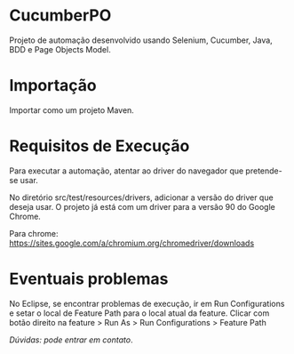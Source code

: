 # CucumberPO
Projeto de automação desenvolvido usando Selenium, Cucumber, Java, BDD e Page Objects Model.  



# Importação

Importar como um projeto Maven.



# Requisitos de Execução

Para executar a automação, atentar ao driver do navegador que pretende-se usar.

No diretório src/test/resources/drivers, adicionar a versão do driver que deseja usar. O projeto já está com um driver para a versão 90 do Google Chrome. 

Para chrome: https://sites.google.com/a/chromium.org/chromedriver/downloads 

# Eventuais problemas

No Eclipse, se encontrar problemas de execução, ir em Run Configurations e setar o local de Feature Path para o local atual da feature.
Clicar com botão direito na feature > Run As > Run Configurations > Feature Path

*Dúvidas: pode entrar em contato*.

